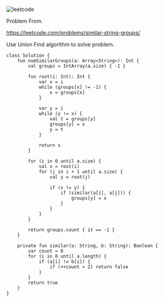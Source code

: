 ![leetcode](https://user-images.githubusercontent.com/77060863/235036061-f9174528-c337-4c70-8541-8b2d50ef9844.PNG)

Problem From.

https://leetcode.com/problems/similar-string-groups/

Use Union Find algorithm to solve problem.

```
class Solution {
    fun numSimilarGroups(a: Array<String>): Int {
        val groups = IntArray(a.size) { -1 }

        fun root(i: Int): Int {
            var x = i
            while (groups[x] != -1) {
                x = groups[x]
            }

            var y = i
            while (y != x) {
                val t = groups[y]
                groups[y] = x
                y = t
            }

            return x
        }
        
        for (i in 0 until a.size) {
            val x = root(i)
            for (j in i + 1 until a.size) {
                val y = root(j)

                if (x != y) {
                    if (similar(a[i], a[j])) {
                        groups[y] = x
                    }
                }
            }
        }

        return groups.count { it == -1 }
    }
    
    private fun similar(a: String, b: String): Boolean {
        var count = 0
        for (i in 0 until a.length) {
            if (a[i] != b[i]) {
                if (++count > 2) return false
            }
        }
        return true
    }
}
```
